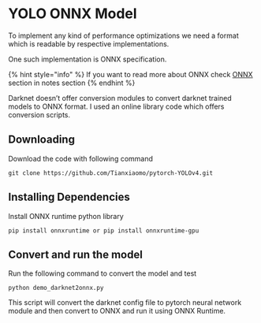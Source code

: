 # YOLO ONNX Model

To implement any kind of performance optimizations we need a format which is readable by respective implementations.

One such implementation is ONNX specification.

{% hint style="info" %}
If you want to read more about ONNX check [ONNX](../notes/onnx.md) section in notes section
{% endhint %}

Darknet doesn’t offer conversion modules to convert darknet trained models to ONNX format. I used an online library code which offers conversion scripts.&#x20;

## Downloading

Download the code with following command

```
git clone https://github.com/Tianxiaomo/pytorch-YOLOv4.git
```

## Installing Dependencies

Install ONNX runtime python library

```
pip install onnxruntime or pip install onnxruntime-gpu
```

## Convert and run the model

Run the following command to convert the model and test

```
python demo_darknet2onnx.py
```

This script will convert the darknet config file to pytorch neural network module and then convert to ONNX and run it using ONNX Runtime.
